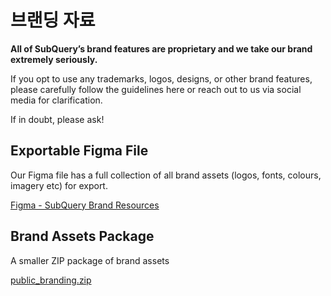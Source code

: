 # 브랜딩 자료

**All of SubQuery’s brand features are proprietary and we take our brand extremely seriously.**

If you opt to use any trademarks, logos, designs, or other brand features, please carefully follow the guidelines here or reach out to us via social media for clarification.

If in doubt, please ask!

## Exportable Figma File

Our Figma file has a full collection of all brand assets (logos, fonts, colours, imagery etc) for export.

[Figma - SubQuery Brand Resources](https://www.figma.com/file/AaCXaOcElrlbxq8fz39sJU/SubQuery-Brand-Resources?node-id=3%3A2)

## Brand Assets Package

A smaller ZIP package of brand assets

[public_branding.zip](https://static.subquery.network/public_branding.zip)